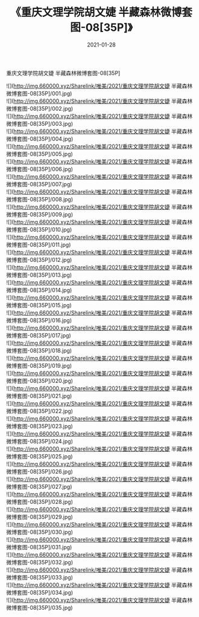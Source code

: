 ﻿---
layout: post
title:  《重庆文理学院胡文婕 半藏森林微博套图-08[35P]》
date:   2021-01-28
img: http://img.660000.xyz/Sharelink/唯美/2021/重庆文理学院胡文婕 半藏森林微博套图-08[35P]/000.jpg
categories: [美女, 清纯, 唯美]
---

重庆文理学院胡文婕 半藏森林微博套图-08[35P]

  ![](http://img.660000.xyz/Sharelink/唯美/2021/重庆文理学院胡文婕 半藏森林微博套图-08[35P]/001.jpg) <br> ![](http://img.660000.xyz/Sharelink/唯美/2021/重庆文理学院胡文婕 半藏森林微博套图-08[35P]/002.jpg) <br> ![](http://img.660000.xyz/Sharelink/唯美/2021/重庆文理学院胡文婕 半藏森林微博套图-08[35P]/003.jpg) <br> ![](http://img.660000.xyz/Sharelink/唯美/2021/重庆文理学院胡文婕 半藏森林微博套图-08[35P]/004.jpg) <br> ![](http://img.660000.xyz/Sharelink/唯美/2021/重庆文理学院胡文婕 半藏森林微博套图-08[35P]/005.jpg) <br> ![](http://img.660000.xyz/Sharelink/唯美/2021/重庆文理学院胡文婕 半藏森林微博套图-08[35P]/006.jpg) <br> ![](http://img.660000.xyz/Sharelink/唯美/2021/重庆文理学院胡文婕 半藏森林微博套图-08[35P]/007.jpg) <br> ![](http://img.660000.xyz/Sharelink/唯美/2021/重庆文理学院胡文婕 半藏森林微博套图-08[35P]/008.jpg) <br> ![](http://img.660000.xyz/Sharelink/唯美/2021/重庆文理学院胡文婕 半藏森林微博套图-08[35P]/009.jpg) <br> ![](http://img.660000.xyz/Sharelink/唯美/2021/重庆文理学院胡文婕 半藏森林微博套图-08[35P]/010.jpg) <br> ![](http://img.660000.xyz/Sharelink/唯美/2021/重庆文理学院胡文婕 半藏森林微博套图-08[35P]/011.jpg) <br> ![](http://img.660000.xyz/Sharelink/唯美/2021/重庆文理学院胡文婕 半藏森林微博套图-08[35P]/012.jpg) <br> ![](http://img.660000.xyz/Sharelink/唯美/2021/重庆文理学院胡文婕 半藏森林微博套图-08[35P]/013.jpg) <br> ![](http://img.660000.xyz/Sharelink/唯美/2021/重庆文理学院胡文婕 半藏森林微博套图-08[35P]/014.jpg) <br> ![](http://img.660000.xyz/Sharelink/唯美/2021/重庆文理学院胡文婕 半藏森林微博套图-08[35P]/015.jpg) <br> ![](http://img.660000.xyz/Sharelink/唯美/2021/重庆文理学院胡文婕 半藏森林微博套图-08[35P]/016.jpg) <br> ![](http://img.660000.xyz/Sharelink/唯美/2021/重庆文理学院胡文婕 半藏森林微博套图-08[35P]/017.jpg) <br> ![](http://img.660000.xyz/Sharelink/唯美/2021/重庆文理学院胡文婕 半藏森林微博套图-08[35P]/018.jpg) <br> ![](http://img.660000.xyz/Sharelink/唯美/2021/重庆文理学院胡文婕 半藏森林微博套图-08[35P]/019.jpg) <br> ![](http://img.660000.xyz/Sharelink/唯美/2021/重庆文理学院胡文婕 半藏森林微博套图-08[35P]/020.jpg) <br> ![](http://img.660000.xyz/Sharelink/唯美/2021/重庆文理学院胡文婕 半藏森林微博套图-08[35P]/021.jpg) <br> ![](http://img.660000.xyz/Sharelink/唯美/2021/重庆文理学院胡文婕 半藏森林微博套图-08[35P]/022.jpg) <br> ![](http://img.660000.xyz/Sharelink/唯美/2021/重庆文理学院胡文婕 半藏森林微博套图-08[35P]/023.jpg) <br> ![](http://img.660000.xyz/Sharelink/唯美/2021/重庆文理学院胡文婕 半藏森林微博套图-08[35P]/024.jpg) <br> ![](http://img.660000.xyz/Sharelink/唯美/2021/重庆文理学院胡文婕 半藏森林微博套图-08[35P]/025.jpg) <br> ![](http://img.660000.xyz/Sharelink/唯美/2021/重庆文理学院胡文婕 半藏森林微博套图-08[35P]/026.jpg) <br> ![](http://img.660000.xyz/Sharelink/唯美/2021/重庆文理学院胡文婕 半藏森林微博套图-08[35P]/027.jpg) <br> ![](http://img.660000.xyz/Sharelink/唯美/2021/重庆文理学院胡文婕 半藏森林微博套图-08[35P]/028.jpg) <br> ![](http://img.660000.xyz/Sharelink/唯美/2021/重庆文理学院胡文婕 半藏森林微博套图-08[35P]/029.jpg) <br> ![](http://img.660000.xyz/Sharelink/唯美/2021/重庆文理学院胡文婕 半藏森林微博套图-08[35P]/030.jpg) <br> ![](http://img.660000.xyz/Sharelink/唯美/2021/重庆文理学院胡文婕 半藏森林微博套图-08[35P]/031.jpg) <br> ![](http://img.660000.xyz/Sharelink/唯美/2021/重庆文理学院胡文婕 半藏森林微博套图-08[35P]/032.jpg) <br> ![](http://img.660000.xyz/Sharelink/唯美/2021/重庆文理学院胡文婕 半藏森林微博套图-08[35P]/033.jpg) <br> ![](http://img.660000.xyz/Sharelink/唯美/2021/重庆文理学院胡文婕 半藏森林微博套图-08[35P]/034.jpg) <br> ![](http://img.660000.xyz/Sharelink/唯美/2021/重庆文理学院胡文婕 半藏森林微博套图-08[35P]/035.jpg) <br>